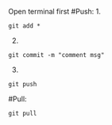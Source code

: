 Open terminal first
#Push:
1.
```shell
git add *
```
2.
```shell
git commit -m "comment msg"
```
3.
```shell
git push
```

#Pull:
```shell
git pull
```
